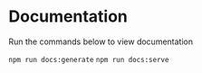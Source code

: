 # Documentation

Run the commands below to view documentation

`npm run docs:generate`
`npm run docs:serve`

